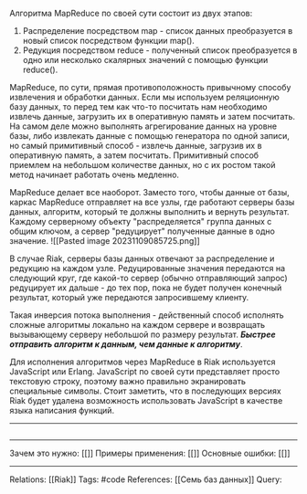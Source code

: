 Алгоритма MapReduce по своей сути состоит из двух этапов:
1. Распределение посредством map - список данных преобразуется в новый список посредством функции map(). 
2. Редукция посредством reduce - полученный список преобразуется в одно или несколько скалярных значений с помощью функции reduce(). 

MapReduce, по сути, прямая противоположность привычному способу извлечения и обработки данных. Если мы используем реляционную базу данных, то перед тем как что-то посчитать нам необходимо извлечь данные, загрузить их в оперативную память и затем посчитать. На самом деле можно выполнять агрегирование данных на уровне базы, либо извлекать данные с помощью генератора по одной записи, но самый примитивный способ - извлечь данные, загрузив их в оперативную память, а затем посчитать. Примитивный способ приемлем на небольшом количестве данных, но с их ростом такой метод начинает работать очень медленно. 

MapReduce делает все наоборот. Заместо того, чтобы данные от базы, каркас MapReduce отправляет на все узлы, где работают серверы базы данных, алгоритм, который те должны выполнить и вернуть результат. Каждому серверному объекту "распределяется" группа данных с общим ключом, а сервер "редуцирует" полученные данные в одно значение. 
![[Pasted image 20231109085725.png]]

В случае Riak, серверы базы данных отвечают за распределение и редукцию на каждом узле. Редуцированные значения передаются на следующий круг, где какой-то сервер (обычно отправляющий запрос) редуцирует их дальше - до тех пор, пока не будет получен конечный результат, который уже передаются запросившему клиенту. 

Такая инверсия потока выполнения - действенный способ исполнять сложные алгоритмы локально на каждом сервере и возвращать вызывающему серверу небольшой по размеру результат. 
***Быстрее отправить алгоритм к данным, чем данные к алгоритму***. 

Для исполнения алгоритмов через MapReduce в Riak используется JavaScript или Erlang. JavaScript по своей сути представляет просто текстовую строку, поэтому важно правильно экранировать специальные символы. 
Стоит заметить, что в последующих версиях Riak будет удалена возможность использовать JavaScript в качестве языка написания функций.


___
```

```
___
Зачем это нужно: [[]] 
Примеры применения: [[]] 
Основные ошибки: [[]]
___
Relations: [[Riak]] 
Tags: #code
References: [[Семь баз данных]] 
Query: 